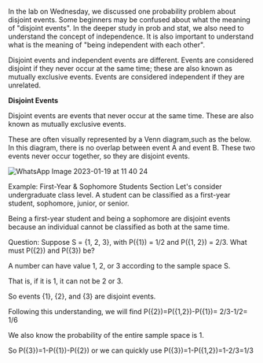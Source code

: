In the lab on Wednesday, we discussed one probability problem about disjoint events. 
Some beginners may be confused about what the meaning of "disjoint events". 
In the deeper study in prob and stat, we also need to understand the concept of independence. 
It is also important to understand what is the meaning of "being independent with each other".

Disjoint events and independent events are different. 
Events are considered disjoint if they never occur at the same time; these are also known as mutually exclusive events. 
Events are considered independent if they are unrelated.

**Disjoint Events**

Disjoint events are events that never occur at the same time. These are also known as mutually exclusive events. 

These are often visually represented by a Venn diagram,such as the below.
In this diagram, there is no overlap between event A and event B. These two events never occur together, so they are disjoint events.

![WhatsApp Image 2023-01-19 at 11 40 24](https://user-images.githubusercontent.com/65377692/213543598-93e6c713-8fcf-426e-86a6-f6bc8d423c78.jpg)

Example: First-Year & Sophomore Students Section
Let's consider undergraduate class level. A student can be classified as a first-year student, sophomore, junior, or senior.

Being a first-year student and being a sophomore are disjoint events because an individual cannot be classified as both at the same time. 

Question: Suppose S = {1, 2, 3}, with P({1}) = 1/2 and P({1, 2}) = 2/3. What must P({2}) and P({3}) be? 

A number can have value 1, 2, or 3 according to the sample space S.

That is, if it is 1, it can not be 2 or 3.

So events {1}, {2}, and {3} are disjoint events.

Following this understanding, we will find P({2})=P({1,2})-P({1})= 2/3-1/2= 1/6

We also know the probability of the entire sample space is 1.

So P({3})=1-P({1})-P({2}) or we can quickly use P({3})=1-P({1,2})=1-2/3=1/3
